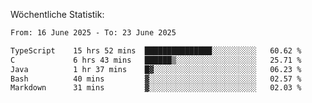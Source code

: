 
Wöchentliche Statistik:
<!--START_SECTION:waka-->

```txt
From: 16 June 2025 - To: 23 June 2025

TypeScript    15 hrs 52 mins  ███████████████░░░░░░░░░░   60.62 %
C             6 hrs 43 mins   ██████▒░░░░░░░░░░░░░░░░░░   25.71 %
Java          1 hr 37 mins    █▓░░░░░░░░░░░░░░░░░░░░░░░   06.23 %
Bash          40 mins         ▓░░░░░░░░░░░░░░░░░░░░░░░░   02.57 %
Markdown      31 mins         ▓░░░░░░░░░░░░░░░░░░░░░░░░   02.03 %
```

<!--END_SECTION:waka-->
